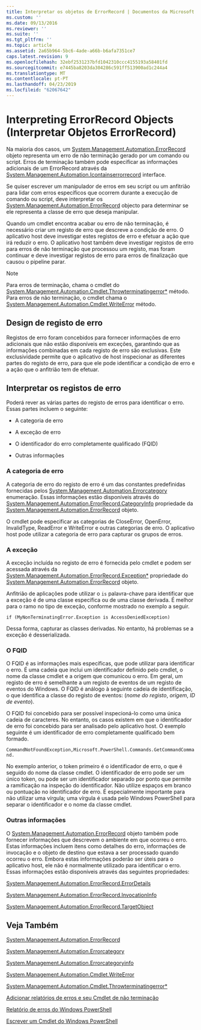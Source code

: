 ```yaml
---
title: Interpretar os objetos de ErrorRecord | Documentos da Microsoft
ms.custom: ''
ms.date: 09/13/2016
ms.reviewer: ''
ms.suite: ''
ms.tgt_pltfrm: ''
ms.topic: article
ms.assetid: 2a65b964-5bc6-4ade-a66b-b6afa7351ce7
caps.latest.revision: 9
ms.openlocfilehash: 32ebf2531237bfd1042310ccc4155193a58401fd
ms.sourcegitcommit: e7445ba8203da304286c591ff513900ad1c244a4
ms.translationtype: MT
ms.contentlocale: pt-PT
ms.lasthandoff: 04/23/2019
ms.locfileid: "62067642"
---
```

# <a name="interpreting-errorrecord-objects"></a>Interpreting ErrorRecord Objects (Interpretar Objetos ErrorRecord)

Na maioria dos casos, um [System.Management.Automation.ErrorRecord](/dotnet/api/System.Management.Automation.ErrorRecord) objeto representa um erro de não terminação gerado por um comando ou script. Erros de terminação também pode especificar as informações adicionais de um ErrorRecord através da [System.Management.Automation.Icontainserrorrecord](/dotnet/api/System.Management.Automation.IContainsErrorRecord) interface.

Se quiser escrever um manipulador de erros em seu script ou um anfitrião para lidar com erros específicos que ocorrem durante a execução de comando ou script, deve interpretar os [System.Management.Automation.ErrorRecord](/dotnet/api/System.Management.Automation.ErrorRecord) objecto para determinar se ele representa a classe de erro que deseja manipular.

Quando um cmdlet encontra acabar ou erro de não terminação, é necessário criar um registo de erro que descreve a condição de erro. O aplicativo host deve investigar estes registos de erro e efetuar a ação que irá reduzir o erro. O aplicativo host também deve investigar registos de erro para erros de não terminação que processou um registo, mas foram continuar e deve investigar registos de erro para erros de finalização que causou o pipeline parar.

> [!NOTE]
> Para erros de terminação, chama o cmdlet do [System.Management.Automation.Cmdlet.Throwterminatingerror*](/dotnet/api/System.Management.Automation.Cmdlet.ThrowTerminatingError) método. Para erros de não terminação, o cmdlet chama o [System.Management.Automation.Cmdlet.WriteError](/dotnet/api/System.Management.Automation.Cmdlet.WriteError) método.

## <a name="error-record-design"></a>Design de registo de erro

Registos de erro foram concebidos para fornecer informações de erro adicionais que não estão disponíveis em exceções, garantindo que as informações combinadas em cada registo de erro são exclusivas. Este exclusividade permite que o aplicativo de host inspecionar as diferentes partes do registo de erro, para que ele pode identificar a condição de erro e a ação que o anfitrião tem de efetuar.

## <a name="interpreting-error-records"></a>Interpretar os registos de erro

Poderá rever as várias partes do registo de erros para identificar o erro. Essas partes incluem o seguinte:

- A categoria de erro

- A exceção de erro

- O identificador do erro completamente qualificado (FQID)

- Outras informações

### <a name="the-error-category"></a>A categoria de erro

A categoria de erro do registo de erro é um das constantes predefinidas fornecidas pelos [System.Management.Automation.Errorcategory](/dotnet/api/System.Management.Automation.ErrorCategory) enumeração. Essas informações estão disponíveis através do [System.Management.Automation.ErrorRecord.CategoryInfo](/dotnet/api/System.Management.Automation.ErrorRecord.CategoryInfo) propriedade da [System.Management.Automation.ErrorRecord](/dotnet/api/System.Management.Automation.ErrorRecord) objeto.

O cmdlet pode especificar as categorias de CloseError, OpenError, InvalidType, ReadError e WriteError e outras categorias de erro. O aplicativo host pode utilizar a categoria de erro para capturar os grupos de erros.

### <a name="the-exception"></a>A exceção

A exceção incluída no registo de erro é fornecida pelo cmdlet e podem ser acessada através da [System.Management.Automation.ErrorRecord.Exception*](/dotnet/api/System.Management.Automation.ErrorRecord.Exception) propriedade do [ System.Management.Automation.ErrorRecord](/dotnet/api/System.Management.Automation.ErrorRecord) objeto.

Anfitrião de aplicações pode utilizar o `is` palavra-chave para identificar que a exceção é de uma classe específica ou de uma classe derivada. É melhor para o ramo no tipo de exceção, conforme mostrado no exemplo a seguir.

`if (MyNonTerminatingError.Exception is AccessDeniedException)`

Dessa forma, capturar as classes derivadas. No entanto, há problemas se a exceção é desserializada.

### <a name="the-fqid"></a>O FQID

O FQID é as informações mais específicas, que pode utilizar para identificar o erro. É uma cadeia que inclui um identificador definido pelo cmdlet, o nome da classe cmdlet e a origem que comunicou o erro. Em geral, um registo de erro é semelhante a um registo de eventos de um registo de eventos do Windows. O FQID é análogo à seguinte cadeia de identificação, o que identifica a classe do registo de eventos: (*nome do registo*, *origem*, *ID de evento*).

O FQID foi concebido para ser possível inspecioná-lo como uma única cadeia de caracteres. No entanto, os casos existem em que o identificador de erro foi concebido para ser analisado pelo aplicativo host. O exemplo seguinte é um identificador de erro completamente qualificado bem formado.

`CommandNotFoundException,Microsoft.PowerShell.Commands.GetCommandCommand.`

No exemplo anterior, o token primeiro é o identificador de erro, o que é seguido do nome da classe cmdlet. O identificador de erro pode ser um único token, ou pode ser um identificador separado por ponto que permite a ramificação na inspeção do identificador. Não utilize espaços em branco ou pontuação no identificador de erro. É especialmente importante para não utilizar uma vírgula; uma vírgula é usada pelo Windows PowerShell para separar o identificador e o nome da classe cmdlet.

### <a name="other-information"></a>Outras informações

O [System.Management.Automation.ErrorRecord](/dotnet/api/System.Management.Automation.ErrorRecord) objeto também pode fornecer informações que descrevem o ambiente em que ocorreu o erro. Estas informações incluem itens como detalhes do erro, informações de invocação e o objeto de destino que estava a ser processado quando ocorreu o erro. Embora estas informações poderão ser úteis para o aplicativo host, ele não é normalmente utilizado para identificar o erro. Essas informações estão disponíveis através das seguintes propriedades:

[System.Management.Automation.ErrorRecord.ErrorDetails](/dotnet/api/System.Management.Automation.ErrorRecord.ErrorDetails)

[System.Management.Automation.ErrorRecord.InvocationInfo](/dotnet/api/System.Management.Automation.ErrorRecord.InvocationInfo)

[System.Management.Automation.ErrorRecord.TargetObject](/dotnet/api/System.Management.Automation.ErrorRecord.TargetObject)

## <a name="see-also"></a>Veja Também

[System.Management.Automation.ErrorRecord](/dotnet/api/System.Management.Automation.ErrorRecord)

[System.Management.Automation.Errorcategory](/dotnet/api/System.Management.Automation.ErrorCategory)

[System.Management.Automation.Errorcategoryinfo](/dotnet/api/System.Management.Automation.ErrorCategoryInfo)

[System.Management.Automation.Cmdlet.WriteError](/dotnet/api/System.Management.Automation.Cmdlet.WriteError)

[System.Management.Automation.Cmdlet.Throwterminatingerror*](/dotnet/api/System.Management.Automation.Cmdlet.ThrowTerminatingError)

[Adicionar relatórios de erros e seu Cmdlet de não terminação](./adding-non-terminating-error-reporting-to-your-cmdlet.md)

[Relatório de erros do Windows PowerShell](./error-reporting-concepts.md)

[Escrever um Cmdlet do Windows PowerShell](./writing-a-windows-powershell-cmdlet.md)
